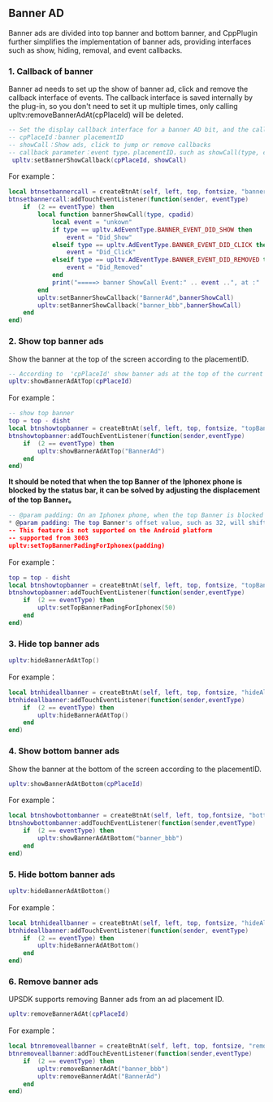 ## Banner AD
Banner ads are divided into top banner and bottom banner, and CppPlugin further simplifies the implementation of banner ads, providing interfaces such as show, hiding, removal, and event callbacks.

### 1. Callback of banner
Banner ad needs to set up the show of banner ad, click and remove the callback interface of events. The callback interface is saved internally by the plug-in, so you don't need to set it up multiple times, only calling upltv:removeBannerAdAt(cpPlaceId) will be deleted.

```lua
-- Set the display callback interface for a banner AD bit, and the callback interface will be saved and only removed by calling upltv:removeBannerAdAt(cpPlaceId)
-- cpPlaceId：banner placementID
-- showCall：Show ads, click to jump or remove callbacks
-- callback parameter：event type，placementID，such as showCall(type, cpPlaceId)
 upltv:setBannerShowCallback(cpPlaceId, showCall)
```
For example：
```lua
local btnsetbannercall = createBtnAt(self, left, top, fontsize, "bannerCall")
btnsetbannercall:addTouchEventListener(function(sender, eventType)
    if  (2 == eventType) then
        local function bannerShowCall(type, cpadid)
            local event = "unkown"
            if type == upltv.AdEventType.BANNER_EVENT_DID_SHOW then
                event = "Did_Show"
            elseif type == upltv.AdEventType.BANNER_EVENT_DID_CLICK then
                event = "Did_Click"
            elseif type == upltv.AdEventType.BANNER_EVENT_DID_REMOVED then
                event = "Did_Removed"
            end
            print("=====> banner ShowCall Event:" .. event ..", at :" .. cpadid)
        end
        upltv:setBannerShowCallback("BannerAd",bannerShowCall)
        upltv:setBannerShowCallback("banner_bbb",bannerShowCall)
    end
end)
```

### 2. Show top banner ads
Show the banner at the top of the screen according to the placementID.
```lua
-- According to  'cpPlaceId' show banner ads at the top of the current screen
upltv:showBannerAdAtTop(cpPlaceId)
```

For example：
```lua
-- show top banner
top = top - disht
local btnshowtopbanner = createBtnAt(self, left, top, fontsize, "topBanner")
btnshowtopbanner:addTouchEventListener(function(sender,eventType)
    if  (2 == eventType) then
        upltv:showBannerAdAtTop("BannerAd")
    end
end)
```

**It should be noted that when the top Banner of the Iphonex phone is blocked by the status bar, it can be solved by adjusting the displacement of the top Banner。**
```lua
-- @param padding: On an Iphonex phone, when the top Banner is blocked by the status bar, you can solve this problem by adjusting the displacement of the top banner
* @param padding: The top Banner's offset value, such as 32, will shift down 32 pixels
-- This feature is not supported on the Android platform
-- supported from 3003
upltv:setTopBannerPadingForIphonex(padding)
```
For example：
```lua
top = top - disht
local btnshowtopbanner = createBtnAt(self, left, top, fontsize, "topBanner")
btnshowtopbanner:addTouchEventListener(function(sender,eventType)
    if  (2 == eventType) then
        upltv:setTopBannerPadingForIphonex(50)
    end
end)
```

### 3. Hide top banner ads

```lua
upltv:hideBannerAdAtTop() 
```
For example：
```lua
local btnhideallbanner = createBtnAt(self, left, top, fontsize, "hideAll")
btnhideallbanner:addTouchEventListener(function(sender,eventType)
    if  (2 == eventType) then
        upltv:hideBannerAdAtTop()
    end
end)
```
### 4. Show bottom banner ads
Show the banner at the bottom of the screen according to the placementID.
```lua
upltv:showBannerAdAtBottom(cpPlaceId)
```
For example：
```lua
local btnshowbottombanner = createBtnAt(self, left, top,fontsize, "bottomBanner")
btnshowbottombanner:addTouchEventListener(function(sender,eventType)
    if  (2 == eventType) then
        upltv:showBannerAdAtBottom("banner_bbb")
    end
end)
```
### 5. Hide bottom banner ads

```lua
upltv:hideBannerAdAtBottom()
```
For example：
```lua
local btnhideallbanner = createBtnAt(self, left, top, fontsize, "hideAll")
btnhideallbanner:addTouchEventListener(function(sender, eventType)
    if  (2 == eventType) then
        upltv:hideBannerAdAtBottom()
    end
end)
```
### 6. Remove banner ads
UPSDK supports removing Banner ads from an ad placement ID.
```lua
upltv:removeBannerAdAt(cpPlaceId)
```
For example：
```lua
local btnremoveallbanner = createBtnAt(self, left, top, fontsize, "removeAll")
btnremoveallbanner:addTouchEventListener(function(sender,eventType)
    if  (2 == eventType) then
        upltv:removeBannerAdAt("banner_bbb")
        upltv:removeBannerAdAt("BannerAd")
    end
end)
```
